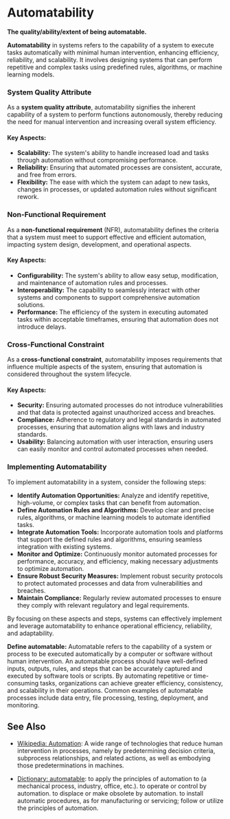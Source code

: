 # Automatability

**The quality/ability/extent of being automatable.**

<span data-chatgpt-prompt="automatability + template">

**Automatability** in systems refers to the capability of a system to execute tasks automatically with minimal human intervention, enhancing efficiency, reliability, and scalability. It involves designing systems that can perform repetitive and complex tasks using predefined rules, algorithms, or machine learning models.

### System Quality Attribute

As a **system quality attribute**, automatability signifies the inherent capability of a system to perform functions autonomously, thereby reducing the need for manual intervention and increasing overall system efficiency.

#### Key Aspects:
- **Scalability:** The system's ability to handle increased load and tasks through automation without compromising performance.
- **Reliability:** Ensuring that automated processes are consistent, accurate, and free from errors.
- **Flexibility:** The ease with which the system can adapt to new tasks, changes in processes, or updated automation rules without significant rework.

### Non-Functional Requirement

As a **non-functional requirement** (NFR), automatability defines the criteria that a system must meet to support effective and efficient automation, impacting system design, development, and operational aspects.

#### Key Aspects:
- **Configurability:** The system's ability to allow easy setup, modification, and maintenance of automation rules and processes.
- **Interoperability:** The capability to seamlessly interact with other systems and components to support comprehensive automation solutions.
- **Performance:** The efficiency of the system in executing automated tasks within acceptable timeframes, ensuring that automation does not introduce delays.

### Cross-Functional Constraint

As a **cross-functional constraint**, automatability imposes requirements that influence multiple aspects of the system, ensuring that automation is considered throughout the system lifecycle.

#### Key Aspects:
- **Security:** Ensuring automated processes do not introduce vulnerabilities and that data is protected against unauthorized access and breaches.
- **Compliance:** Adherence to regulatory and legal standards in automated processes, ensuring that automation aligns with laws and industry standards.
- **Usability:** Balancing automation with user interaction, ensuring users can easily monitor and control automated processes when needed.

### Implementing Automatability

To implement automatability in a system, consider the following steps:
- **Identify Automation Opportunities:** Analyze and identify repetitive, high-volume, or complex tasks that can benefit from automation.
- **Define Automation Rules and Algorithms:** Develop clear and precise rules, algorithms, or machine learning models to automate identified tasks.
- **Integrate Automation Tools:** Incorporate automation tools and platforms that support the defined rules and algorithms, ensuring seamless integration with existing systems.
- **Monitor and Optimize:** Continuously monitor automated processes for performance, accuracy, and efficiency, making necessary adjustments to optimize automation.
- **Ensure Robust Security Measures:** Implement robust security protocols to protect automated processes and data from vulnerabilities and breaches.
- **Maintain Compliance:** Regularly review automated processes to ensure they comply with relevant regulatory and legal requirements.

By focusing on these aspects and steps, systems can effectively implement and leverage automatability to enhance operational efficiency, reliability, and adaptability.

</span>

**Define automatable:** <span data-chatgpt-prompt="define automatable (computers and software)">Automatable refers to the capability of a system or process to be executed automatically by a computer or software without human intervention. An automatable process should have well-defined inputs, outputs, rules, and steps that can be accurately captured and executed by software tools or scripts. By automating repetitive or time-consuming tasks, organizations can achieve greater efficiency, consistency, and scalability in their operations. Common examples of automatable processes include data entry, file processing, testing, deployment, and monitoring.</span>

## See Also

* [Wikipedia: Automation](https://wikipedia.org/wiki/Automation): A wide range of technologies that reduce human intervention in processes, namely by predetermining decision criteria, subprocess relationships, and related actions, as well as embodying those predeterminations in machines.

* [Dictionary: automatable](https://www.dictionary.com/browse/automatable): to apply the principles of automation to (a mechanical process, industry, office, etc.). to operate or control by automation. to displace or make obsolete by automation. to install automatic procedures, as for manufacturing or servicing; follow or utilize the principles of automation.
